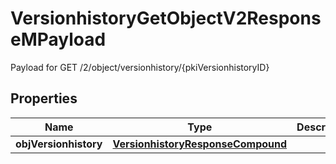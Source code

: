 

# VersionhistoryGetObjectV2ResponseMPayload

Payload for GET /2/object/versionhistory/{pkiVersionhistoryID}

## Properties

| Name | Type | Description | Notes |
|------------ | ------------- | ------------- | -------------|
|**objVersionhistory** | [**VersionhistoryResponseCompound**](VersionhistoryResponseCompound.md) |  |  |



